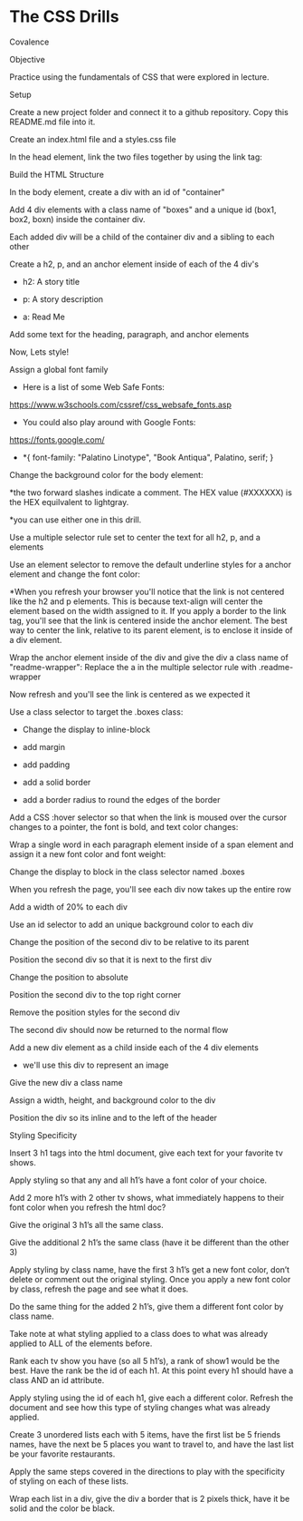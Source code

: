 # The CSS Drills
Covalence

Objective

Practice using the fundamentals of CSS that were explored in lecture.

Setup

Create a new project folder and connect it to a github repository. Copy this README.md file into it.

Create an index.html file and a styles.css file

In the head element, link the two files together by using the link tag:
   <link rel="stylesheet" href="styles.css" type="text/css" />
Build the HTML Structure

In the body element, create a div with an id of "container"

Add 4 div elements with a class name of "boxes" and a unique id (box1, box2, boxn) inside the container div.

Each added div will be a child of the container div and a sibling to each other

Create a h2, p, and an anchor element inside of each of the 4 div's

* h2: A story title

* p: A story description

* a: Read Me

Add some text for the heading, paragraph, and anchor elements

Now, Lets style!

Assign a global font family

* Here is a list of some Web Safe Fonts:

https://www.w3schools.com/cssref/css_websafe_fonts.asp

* You could also play around with Google Fonts:

https://fonts.google.com/

* *{
   font-family: "Palatino Linotype", "Book Antiqua", Palatino, serif; 
}

Change the background color for the body element:

*the two forward slashes indicate a comment. The HEX value (#XXXXXX) is the HEX equilvalent to lightgray.

*you can use either one in this drill.

Use a multiple selector rule set to center the text for all h2, p, and a elements

Use an element selector to remove the default underline styles for a anchor element and change the font color:

*When you refresh your browser you'll notice that the link is not centered like the h2 and p elements. This is 
because text-align will center the element based on the width assigned to it. If you apply a border to the link tag, you'll see that the link is centered inside the anchor element. The best way to center the link, relative to its parent element, is to enclose it inside of a div element.

Wrap the anchor element inside of the div and give the div a class name of "readme-wrapper":
Replace the a in the multiple selector rule with .readme-wrapper

Now refresh and you'll see the link is centered as we expected it

Use a class selector to target the .boxes class:

* Change the display to inline-block

* add margin

* add padding

* add a solid border

* add a border radius to round the edges of the border

Add a CSS :hover selector so that when the link is moused over the cursor changes to a pointer, the font is bold, and text color changes:

Wrap a single word in each paragraph element inside of a span element and assign it a new font color and font weight:

Change the display to block in the class selector named .boxes

When you refresh the page, you'll see each div now takes up the entire row

Add a width of 20% to each div

Use an id selector to add an unique background color to each div

Change the position of the second div to be relative to its parent

Position the second div so that it is next to the first div

Change the position to absolute

Position the second div to the top right corner

Remove the position styles for the second div

The second div should now be returned to the normal flow

Add a new div element as a child inside each of the 4 div elements

* we'll use this div to represent an image

Give the new div a class name

Assign a width, height, and background color to the div

Position the div so its inline and to the left of the header

Styling Specificity

Insert 3 h1 tags into the html document, give each text for your favorite tv shows.

Apply styling so that any and all h1’s have a font color of your choice.

Add 2 more h1’s with 2 other tv shows, what immediately happens to their font color when you refresh the html doc?

Give the original 3 h1’s all the same class.

Give the additional 2 h1’s the same class (have it be different than the other 3)

Apply styling by class name, have the first 3 h1’s get a new font color, don’t delete or comment out the original styling. Once you apply a new font color by class, refresh the page and see what it does.

Do the same thing for the added 2 h1’s, give them a different font color by class name.

Take note at what styling applied to a class does to what was already applied to ALL of the elements before.

Rank each tv show you have (so all 5 h1’s), a rank of show1 would be the best. Have the rank be the id of each h1. At this point every h1 should have a class AND an id attribute.

Apply styling using the id of each h1, give each a different color. Refresh the document and see how this type of styling changes what was already applied.

Create 3 unordered lists each with 5 items, have the first list be 5 friends names, have the next be 5 places you want to travel to, and have the last list be your favorite restaurants.

Apply the same steps covered in the directions to play with the specificity of styling on each of these lists.

Wrap each list in a div, give the div a border that is 2 pixels thick, have it be solid and the color be black.